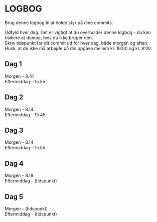 # LOGBOG

Brug denne logbog til at holde styr på dine commits.

Udfyld hver dag. Det er vigtigt at du overholder denne logbog - du kan risikere at dumpe, hvis du ikke bruger den.  
Skriv tidspunkt for dit commit ud for hver dag, både morgen og aften.  
Husk, at du ikke må arbejde på din opgave mellem kl. 16:00 og kl. 8:00.

## Dag 1

Morgen - 8.41  
Eftermiddag - 15.55

## Dag 2

Morgen - 8.14  
Eftermiddag - 15.45

## Dag 3

Morgen - 8.14  
Eftermiddag - 15.55

## Dag 4

Morgen - 8.19  
Eftermiddag - (tidspunkt)

## Dag 5

Morgen - (tidspunkt)  
Eftermiddag - (tidspunkt)
